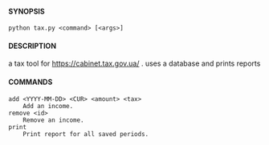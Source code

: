 #### SYNOPSIS
```
python tax.py <command> [<args>]
```

#### DESCRIPTION
a tax tool for https://cabinet.tax.gov.ua/ . uses a database and prints reports

#### COMMANDS
    add <YYYY-MM-DD> <CUR> <amount> <tax>
        Add an income.
    remove <id>
        Remove an income.
    print
        Print report for all saved periods.